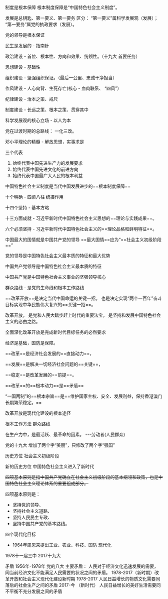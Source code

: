 制度是根本保障
	根本制度保障是“中国特色社会主义制度”。


发展是总钥匙、第一要义、第一要务
	区分：
		“第一要义”属科学发展观（发展）；
		“第一要务”属党的执政要求（发展）。

 

党的领导是根本保证

民生是发展的 - 指南针



政治建设 - 首位、根本性、方向和效果、统领性。（十九大 首要任务）

思想建设 - 基础性

组织建设 - 坚强组织保证。（最后一公里、忠诚干净担当）

作风建设 - 人心向背、生死存亡(核心 - 血肉联系、 “四风”）

纪律建设 - 治本之策、戒尺

制度建设 - 长远之策、根本之策、贯穿其中


科学发展观的核心立场  -  以人为本



党在过渡时期的总路线： 一化三改。



邓小平理论的精髓 - 解放思想，实事求是





三个代表
1. 始终代表中国先进生产力的发展要求
2. 始终代表中国先进文化的前进方向
3. 始终代表中国最广大人民的根本利益






中国特色社会主义制度是当代中国发展进步的==根本制度保障==





十个明确 - 四梁八柱 统摄作用

十四个坚持 - 基本方略

十三方面成就 - 习近平新时代中国特色社会主义思想的==理论与实践成果==。

六个必须坚持 - 习近平新时代中国特色社会主义的==理论品格和鲜明特征==。


中国最大的国情就是中国共产党的领导
==最大国情==应为“==社会主义初级阶段==”

党的领导是中国特色社会主义最本质的特征和最大优势

中国共产党领导是中国特色社会主义最本质的特征

中国共产党是中国特色社会主义事业的坚强领导核心


群众路线 - 是党的生命线和根本工作路线


==改革开放==是决定当代中国命运的关键一招。
也是决定实现“两个一百年”奋斗目标实现中华民族伟大复兴的==关键一招==。

改革开放，
是党和人民大踏步赶上时代的重要法宝。
是坚持和发展中国特色社会主义的必由之路。

全面深化改革开放是完成新时代目标任务的必然要求




经济是基础，国防是保障。





==改革==是经济社会发展的==直接动力==，

==发展==是解决一切经济社会问题的==关键==，

==稳定==是改革发展的==前提==。 


==改革==的==根本动力==是==矛盾== 




“一国两制”的==根本宗旨==是==维护国家主权、安全、发展利益，保持香港澳门长期繁荣稳定。==



改革开放是现代化建设的根本途径




根本工作方法  群众路线



在生产力中，是最活跃、最革命的因素。 ---劳动者(人民群众)



党的十九大  增加了两个字“美丽”，只修改了两个字“强国”


历史方位
	社会主义初级阶段

新的历史方位
	中国特色社会主义进入了新时代 

~~四项基本原则是指中国共产党确立在社会主义初级阶段的基本纲领和政策，也是中国特色社会主义理论体系的重要组成部分。~~

四项基本原则是：
- 坚持党的领导、
- 坚持社会主义道路、
- 坚持人民民主专政、
- 坚持中国共产党的基本路线。


四个现代化目标
   - 1964年周恩来提出工业、农业、科技、国防 现代化


1978十一届三中
2017十九大

矛盾
	1956年-1978年 党的八大 主要矛盾：
		人民对于经济文化迅速发展的需要，同当前经济文化不能满足人民需要的状况之间的矛盾。
	1978-2017（新时期）改革开放和社会主义现代化建设新时期 1978-2017
		人民日益增长的物质文化需要同落后的社会生产之间的矛盾
	2017-今    （新时代）
		人民日益增长的美好生活需要同不平衡不充分发展之间的矛盾 